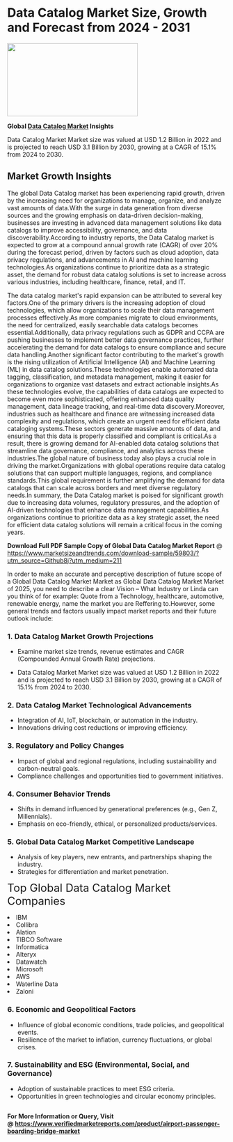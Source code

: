 <H1>Data Catalog Market Size, Growth and Forecast from 2024 - 2031</H1><img class="aligncenter size-medium wp-image-584254" src="https://thirdeyenews.in/wp-content/uploads/2024/09/Global-Market-Research-300x168.jpeg" alt="" width="300" height="168" /><p><strong>Global&nbsp;<a href="https://www.marketsizeandtrends.com/download-sample/59803/?utm_source=Github8j?utm_medium=211">Data Catalog Market</a> Insights</strong></p><p>Data Catalog Market Market size was valued at USD 1.2 Billion in 2022 and is projected to reach USD 3.1 Billion by 2030, growing at a CAGR of 15.1% from 2024 to 2030.</p><p><h2>Market Growth Insights</h2> <p>The global Data Catalog market has been experiencing rapid growth, driven by the increasing need for organizations to manage, organize, and analyze vast amounts of data.With the surge in data generation from diverse sources and the growing emphasis on data-driven decision-making, businesses are investing in advanced data management solutions like data catalogs to improve accessibility, governance, and data discoverability.According to industry reports, the Data Catalog market is expected to grow at a compound annual growth rate (CAGR) of over 20% during the forecast period, driven by factors such as cloud adoption, data privacy regulations, and advancements in AI and machine learning technologies.As organizations continue to prioritize data as a strategic asset, the demand for robust data catalog solutions is set to increase across various industries, including healthcare, finance, retail, and IT.</p> <p>The data catalog market's rapid expansion can be attributed to several key factors.One of the primary drivers is the increasing adoption of cloud technologies, which allow organizations to scale their data management processes effectively.As more companies migrate to cloud environments, the need for centralized, easily searchable data catalogs becomes essential.Additionally, data privacy regulations such as GDPR and CCPA are pushing businesses to implement better data governance practices, further accelerating the demand for data catalogs to ensure compliance and secure data handling.Another significant factor contributing to the market's growth is the rising utilization of Artificial Intelligence (AI) and Machine Learning (ML) in data catalog solutions.These technologies enable automated data tagging, classification, and metadata management, making it easier for organizations to organize vast datasets and extract actionable insights.As these technologies evolve, the capabilities of data catalogs are expected to become even more sophisticated, offering enhanced data quality management, data lineage tracking, and real-time data discovery.Moreover, industries such as healthcare and finance are witnessing increased data complexity and regulations, which create an urgent need for efficient data cataloging systems.These sectors generate massive amounts of data, and ensuring that this data is properly classified and compliant is critical.As a result, there is growing demand for AI-enabled data catalog solutions that streamline data governance, compliance, and analytics across these industries.The global nature of business today also plays a crucial role in driving the market.Organizations with global operations require data catalog solutions that can support multiple languages, regions, and compliance standards.This global requirement is further amplifying the demand for data catalogs that can scale across borders and meet diverse regulatory needs.In summary, the Data Catalog market is poised for significant growth due to increasing data volumes, regulatory pressures, and the adoption of AI-driven technologies that enhance data management capabilities.As organizations continue to prioritize data as a key strategic asset, the need for efficient data catalog solutions will remain a critical focus in the coming years.</p> <p><span class=""><strong>Download Full PDF Sample Copy of Global Data Catalog Market Report</strong> @ <a href="https://www.marketsizeandtrends.com/download-sample/59803/?utm_source=Github8j?utm_medium=211" target="_blank">https://www.marketsizeandtrends.com/download-sample/59803/?utm_source=Github8j?utm_medium=211</a></span></p><p>In order to make an accurate and perceptive description of future scope of a Global&nbsp;Data Catalog Market Market as Global&nbsp;Data Catalog Market Market of 2025, you need to describe a clear Vision &ndash; What Industry or Linda can you think of for example: Quote from a Technology, healthcare, automotive, renewable energy, name the market you are Reffering to.However, some general trends and factors usually impact market reports and their future outlook include:</p><h3>1.&nbsp;<strong>Data Catalog Market Growth Projections</strong></h3><ul><li>Examine market size trends, revenue estimates and CAGR (Compounded Annual Growth Rate) projections.</li><li><p>Data Catalog Market Market size was valued at USD 1.2 Billion in 2022 and is projected to reach USD 3.1 Billion by 2030, growing at a CAGR of 15.1% from 2024 to 2030.</p></li></ul><h3>2.&nbsp;<strong>Data Catalog Market Technological Advancements</strong></h3><ul><li>Integration of AI, IoT, blockchain, or automation in the industry.</li><li>Innovations driving cost reductions or improving efficiency.</li></ul><h3>3.&nbsp;<strong>Regulatory and Policy Changes</strong></h3><ul><li>Impact of global and regional regulations, including sustainability and carbon-neutral goals.</li><li>Compliance challenges and opportunities tied to government initiatives.</li></ul><h3>4.&nbsp;<strong>Consumer Behavior Trends</strong></h3><ul><li>Shifts in demand influenced by generational preferences (e.g., Gen Z, Millennials).</li><li>Emphasis on eco-friendly, ethical, or personalized products/services.</li></ul><h3>5.&nbsp;<strong>Global Data Catalog Market Competitive Landscape</strong></h3><ul><li>Analysis of key players, new entrants, and partnerships shaping the industry.</li><li>Strategies for differentiation and market penetration.</li></ul><p data-pm-slice="1 1 []"><span style="color: inherit; font-family: inherit; font-size: 25px;">Top Global Data Catalog Market Companies</span></p><div class="" data-test-id=""><p><li>IBM</li><li> Collibra</li><li> Alation</li><li> TIBCO Software</li><li> Informatica</li><li> Alteryx</li><li> Datawatch</li><li> Microsoft</li><li> AWS</li><li> Waterline Data</li><li> Zaloni</li></p></div><h3>6.&nbsp;<strong>Economic and Geopolitical Factors</strong></h3><ul><li>Influence of global economic conditions, trade policies, and geopolitical events.</li><li>Resilience of the market to inflation, currency fluctuations, or global crises.</li></ul><h3>7.&nbsp;<strong>Sustainability and ESG (Environmental, Social, and Governance)</strong></h3><ul><li>Adoption of sustainable practices to meet ESG criteria.</li><li>Opportunities in green technologies and circular economy principles.</li></ul><h2><strong style="font-size: 14px;">For More Information or Query, Visit @&nbsp;</strong><a style="background-color: #ffffff; font-size: 14px;" href="https://www.marketsizeandtrends.com/report/data-catalog-market/" target="_blank">https://www.verifiedmarketreports.com/product/airport-passenger-boarding-bridge-market</a></h2>